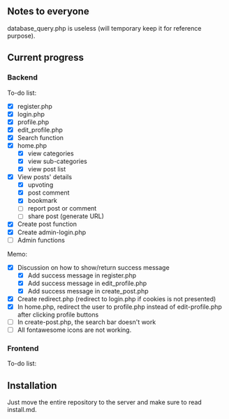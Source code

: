 ## Notes to everyone

database\_query.php is useless (will temporary keep it for reference purpose).

## Current progress

### Backend

To-do list:

- [x] register.php
- [x] login.php
- [x] profile.php
- [x] edit\_profile.php
- [x] Search function
- [x] home.php	
	- [x] view categories
	- [x] view sub-categories
	- [x] view post list
- [x] View posts' details 	
	- [x] upvoting
	- [x] post comment
	- [x] bookmark
	- [ ] report post or comment
	- [ ] share post (generate URL)
- [x] Create post function
- [x] Create admin-login.php
- [ ] Admin functions

Memo:

- [x] Discussion on how to show/return success message
	- [x] Add success message in register.php
	- [x] Add success message in edit\_profile.php 
	- [x] Add success message in create\_post.php 
- [x] Create redirect.php (redirect to login.php if cookies is not presented)
- [x] In home.php, redirect the user to profile.php instead of edit-profile.php after clicking profile buttons
- [ ] In create-post.php, the search bar doesn't work
- [ ] All fontawesome icons are not working.

### Frontend

To-do list:

## Installation

Just move the entire repository to the server and make sure to read install.md.
